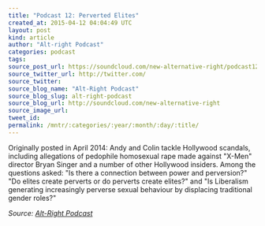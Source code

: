 ```yaml
---
title: "Podcast 12: Perverted Elites"
created_at: 2015-04-12 04:04:49 UTC
layout: post
kind: article
author: "Alt-right Podcast"
categories: podcast
tags: 
source_post_url: https://soundcloud.com/new-alternative-right/podcast12-perverted-elites
source_twitter_url: http://twitter.com/
source_twitter: 
source_blog_name: "Alt-Right Podcast"
source_blog_slug: alt-right-podcast
source_blog_url: http://soundcloud.com/new-alternative-right
source_image_url: 
tweet_id:
permalink: /mntr/:categories/:year/:month/:day/:title/
---
```

Originally posted in April 2014: Andy and Colin tackle Hollywood scandals, including allegations of pedophile homosexual rape made against "X-Men" director Bryan Singer and a number of other Hollywood insiders. Among the questions asked: "Is there a connection between power and perversion?" "Do elites create perverts or do perverts create elites?" and "Is Liberalism generating increasingly perverse sexual behaviour by displacing traditional gender roles?"<div class="">
    <i>Source: <a href="http://soundcloud.com/new-alternative-right">Alt-Right Podcast</a></i>
</div>
